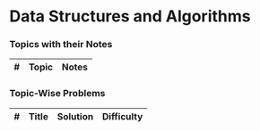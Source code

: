 
Data Structures and Algorithms
========

### Topics with their Notes

|  #  | Topic | Notes |
| --- | ----- | ----- | 

### Topic-Wise Problems

|  #  | Title | Solution | Difficulty |
| --- | ----- | -------- | ---------- |
